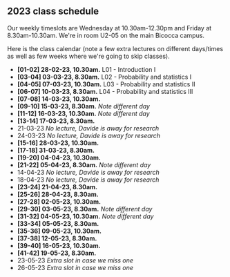 ## 2023 class schedule

Our weekly timeslots are Wednesday at 10.30am-12.30pm and Friday at 8.30am-10.30am. We're in room U2-05 on the main Bicocca campus.

Here is the class calendar (note a few extra lectures on different days/times as well as few weeks where we're going to skip classes).

 - **[01-02] 28-02-23, 10.30am.** L01 - Introduction I
 - **[03-04] 03-03-23, 8.30am.** L02 - Probability and statistics I
 - **[04-05] 07-03-23, 10.30am.** L03 - Probability and statistics II
 - **[06-07] 10-03-23, 8.30am.** L04 - Probability and statistics III
 - **[07-08] 14-03-23, 10.30am.**
 - **[09-10] 15-03-23, 8.30am.** *Note different day*
 - **[11-12] 16-03-23, 10.30am.** *Note different day*
 - **[13-14] 17-03-23, 8.30am.**
 - 21-03-23 *No lecture, Davide is away for research*
 - 24-03-23 *No lecture, Davide is away for research*
 - **[15-16] 28-03-23, 10.30am.**
 - **[17-18] 31-03-23, 8.30am.**
 - **[19-20] 04-04-23, 10.30am.**
 - **[21-22] 05-04-23, 8.30am.** *Note different day*
 - 14-04-23 *No lecture, Davide is away for research*
 - 18-04-23 *No lecture, Davide is away for research*
 - **[23-24] 21-04-23, 8.30am.**
 - **[25-26] 28-04-23, 8.30am.**
 - **[27-28] 02-05-23, 10.30am.**
 - **[29-30] 03-05-23, 8.30am.** *Note different day*
 - **[31-32] 04-05-23, 10.30am.** *Note different day*
 - **[33-34] 05-05-23, 8.30am.**
 - **[35-36] 09-05-23, 10.30am.**
 - **[37-38] 12-05-23, 8.30am.**
 - **[39-40] 16-05-23, 10.30am.**
 - **[41-42] 19-05-23, 8.30am.**
 - 23-05-23 *Extra slot in case we miss one*
 - 26-05-23 *Extra slot in case we miss one*
